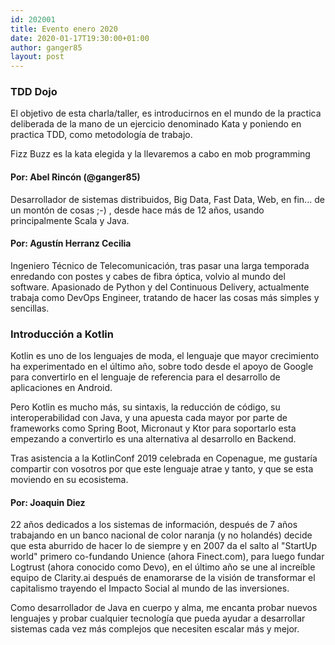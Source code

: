 ```yaml
---
id: 202001
title: Evento enero 2020
date: 2020-01-17T19:30:00+01:00
author: ganger85
layout: post
---
```


### **TDD Dojo** 
El objetivo de esta charla/taller, es introducirnos en el mundo de la practica deliberada de la mano de un ejercicio denominado Kata y poniendo en practica TDD, como metodología de trabajo.

Fizz Buzz es la kata elegida y la llevaremos a cabo en mob programming 

#### **Por:** Abel Rincón (@ganger85)
Desarrollador de sistemas distribuidos, Big Data, Fast Data, Web, en fin... de un montón de cosas ;-) , desde hace más de 12 años, usando principalmente Scala y Java.
#### **Por:** Agustín Herranz Cecilia
Ingeniero Técnico de Telecomunicación, tras pasar una larga temporada enredando con postes y cabes de fibra óptica, volvio al mundo del software. Apasionado de Python y del Continuous Delivery, actualmente trabaja como DevOps Engineer, tratando de hacer las cosas más simples y sencillas.


### **Introducción a Kotlin**
Kotlin es uno de los lenguajes de moda, el lenguaje que mayor crecimiento ha experimentado en el último año, sobre todo desde el apoyo de Google para convertirlo en el lenguaje de referencia para el desarrollo de aplicaciones en Android.

Pero Kotlin es mucho más, su sintaxis, la reducción de código, su interoperabilidad con Java, y una apuesta cada mayor por parte de frameworks como Spring Boot, Micronaut y Ktor para soportarlo esta empezando a convertirlo es una alternativa al desarrollo en Backend.

Tras asistencia a la KotlinConf 2019 celebrada en Copenague, me gustaría compartir con vosotros por que este lenguaje atrae y tanto, y que se esta moviendo en su ecosistema.

#### **Por:** Joaquin Diez
22 años dedicados a los sistemas de información, después de 7 años trabajando en un banco nacional de color naranja (y no holandés) decide que esta aburrido de hacer lo de siempre y en 2007 da el salto al "StartUp world" primero co-fundando Unience (ahora Finect.com), para luego fundar Logtrust (ahora conocido como Devo), en el último año se une al increíble equipo de Clarity.ai después de enamorarse de la visión de transformar el capitalismo trayendo el Impacto Social al mundo de las inversiones.

Como desarrollador de Java en cuerpo y alma, me encanta probar nuevos lenguajes y probar cualquier tecnología que pueda ayudar a desarrollar sistemas cada vez más complejos que necesiten escalar más y mejor.